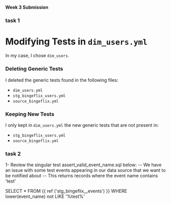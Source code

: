 #### Week 3 Submission

### task 1
# Modifying Tests in `dim_users.yml`

In my case, I chose `dim_users`.

### Deleting Generic Tests

I deleted the generic tests found in the following files:
- `dim_users.yml`
- `stg_bingeflix_users.yml`
- `source_bingeflix.yml`

### Keeping New Tests

I only kept in `dim_users.yml` the new generic tests that are not present in:
- `stg_bingeflix_users.yml`
- `source_bingeflix.yml`

### task 2

1- Review the singular test assert_valid_event_name.sql below:
-- We have an issue with some test events appearing in our data source that we want to be notified about
-- This returns records where the event name contains 'test'

SELECT * FROM {{ ref ('stg_bingeflix__events') }}
WHERE lower(event_name) not LIKE '%test%'